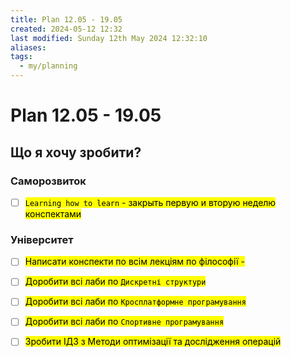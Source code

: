 ```yaml
---
title: Plan 12.05 - 19.05
created: 2024-05-12 12:32
last modified: Sunday 12th May 2024 12:32:10
aliases: 
tags:
  - my/planning
---
```

# Plan 12.05 - 19.05

## Що я хочу зробити?

### Саморозвиток

- [ ] <mark class="hltr-red">`Learning how to learn` - закрыть первую и вторую неделю конспектами</mark>

### Університет

- [ ] <mark class="hltr-red">Написати конспекти по всім лекціям по філософії -</mark>
- [ ] <mark class="hltr-green">Доробити всі лаби по `Дискретні структури`</mark>
- [ ] <mark class="hltr-green">Доробити всі лаби по `Кросплатформне програмування`</mark>
- [ ] <mark class="hltr-red">Доробити всі лаби по `Спортивне програмування`</mark>

- [ ] <mark class="hltr-red">Зробити ІДЗ з Методи оптимізації та дослідження операцій</mark>